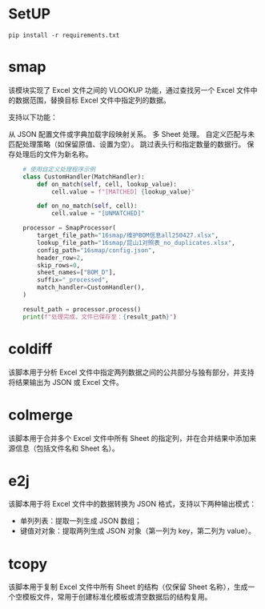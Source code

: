 # SetUP
```
pip install -r requirements.txt
```

# smap
该模块实现了 Excel 文件之间的 VLOOKUP 功能，通过查找另一个 Excel 文件中的数据范围，替换目标 Excel 文件中指定列的数据。

支持以下功能：

从 JSON 配置文件或字典加载字段映射关系。
多 Sheet 处理。
自定义匹配与未匹配处理策略（如保留原值、设置为空）。
跳过表头行和指定数量的数据行。
保存处理后的文件为新名称。

```python
    # 使用自定义处理程序示例
    class CustomHandler(MatchHandler):
        def on_match(self, cell, lookup_value):
            cell.value = f"[MATCHED] {lookup_value}"

        def on_no_match(self, cell):
            cell.value = "[UNMATCHED]"

    processor = SmapProcessor(
        target_file_path="16smap/维护BOM信息all250427.xlsx",
        lookup_file_path="16smap/昆山1对照表_no_duplicates.xlsx",
        config_path="16smap/config.json",
        header_row=2,
        skip_rows=0,
        sheet_names=["BOM_D"],
        suffix="_processed",
        match_handler=CustomHandler(),
    )

    result_path = processor.process()
    print(f"处理完成，文件已保存至：{result_path}")
```

# coldiff
该脚本用于分析 Excel 文件中指定两列数据之间的公共部分与独有部分，并支持将结果输出为 JSON 或 Excel 文件。

# colmerge
该脚本用于合并多个 Excel 文件中所有 Sheet 的指定列，并在合并结果中添加来源信息（包括文件名和 Sheet 名）。

# e2j
该脚本用于将 Excel 文件中的数据转换为 JSON 格式，支持以下两种输出模式：

- 单列列表：提取一列生成 JSON 数组；
- 键值对对象：提取两列生成 JSON 对象（第一列为 key，第二列为 value）。

# tcopy
该脚本用于复制 Excel 文件中所有 Sheet 的结构（仅保留 Sheet 名称），生成一个空模板文件，常用于创建标准化模板或清空数据后的结构复用。











